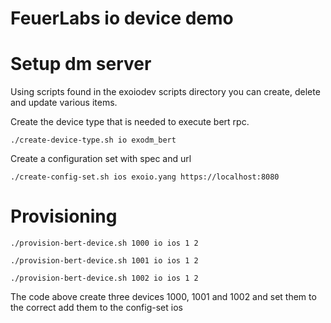 FeuerLabs io device demo
========================

Setup dm server
===============

Using scripts found in the exoiodev scripts directory you can 
create, delete and update various items.

Create the device type that is needed to execute bert rpc.

    ./create-device-type.sh io exodm_bert
    
Create a configuration set with spec and url
    
    ./create-config-set.sh ios exoio.yang https://localhost:8080

Provisioning 
============

    ./provision-bert-device.sh 1000 io ios 1 2

    ./provision-bert-device.sh 1001 io ios 1 2
    
    ./provision-bert-device.sh 1002 io ios 1 2
    
The code above create three devices 1000, 1001 and 1002 and
set them to the correct add them to the config-set ios
